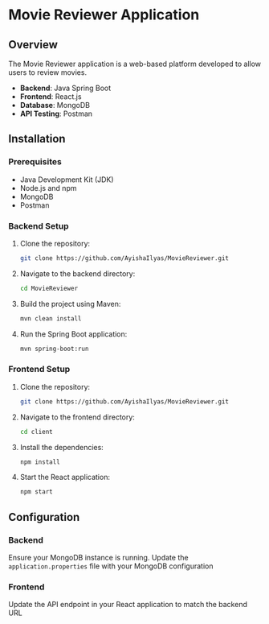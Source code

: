 # Movie Reviewer Application

## Overview

The Movie Reviewer application is a web-based platform developed to allow users to review movies. 

- **Backend**: Java Spring Boot
- **Frontend**: React.js
- **Database**: MongoDB
- **API Testing**: Postman

## Installation

### Prerequisites

- Java Development Kit (JDK)
- Node.js and npm
- MongoDB
- Postman

### Backend Setup

1. Clone the repository:

    ```bash
    git clone https://github.com/AyishaIlyas/MovieReviewer.git
    ```

2. Navigate to the backend directory:

    ```bash
    cd MovieReviewer
    ```

3. Build the project using Maven:

    ```bash
    mvn clean install
    ```

4. Run the Spring Boot application:

    ```bash
    mvn spring-boot:run
    ```

### Frontend Setup

1. Clone the repository:

    ```bash
    git clone https://github.com/AyishaIlyas/MovieReviewer.git
    ```

2. Navigate to the frontend directory:

    ```bash
    cd client
    ```

3. Install the dependencies:

    ```bash
    npm install
    ```

4. Start the React application:

    ```bash
    npm start
    ```

## Configuration

### Backend

Ensure your MongoDB instance is running. Update the `application.properties` file with your MongoDB configuration

### Frontend

Update the API endpoint in your React application to match the backend URL

